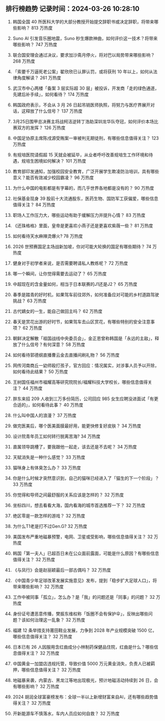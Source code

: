 
## 排行榜趋势 记录时间：2024-03-26 10:28:10
  
  1. 韩国全国 40 所医科大学的大部分教授开始提交辞职书或决定辞职，将带来哪些影响？ 813 万热度
    
  2. Suno AI 引发音乐圈地震，Suno 秒生爆款神曲，如何评价这一技术？将带来哪些影响？ 747 万热度
    
  3. 联合国安理会通过决议，要求加沙斋月停火，将对巴以局势带来哪些影响？ 268 万热度
    
  4. 「索要千万逼死老公案」翟欣欣已认罪认罚，或将获刑 10 年以上，如何从法律角度解读？ 261 万热度
    
  5. 武汉市中心两楼「备案 3 层实际超 30 层」被投诉，开发商「走的绿色通道，先建后补手续」，如何看待？ 174 万热度
    
  6. 韩国政府表示，不会从 3 月 26 日起吊销医师执照，将努力与医疗界展开对话，这释放了什么信号？ 137 万热度
    
  7. 3月25日围甲总决赛主将战柯洁逆转丁浩助深圳龙华队夺冠，如何评价本场比赛双方的发挥？ 126 万热度
    
  8. 中国足协原主席陈戌源受贿案一审被判无期徒刑，有哪些信息值得关注？ 123 万热度
    
  9. 有规培医院请假超 15 天就会被延毕，从业者呼吁改善规培生工作环境和待遇，规培生困境如何解决？ 101 万热度
    
  10. 教育部印发通知，加强校园安全教育，广泛开展学生欺凌防治培训，具有哪些意义？能否有效减少校园霸凌？ 96 万热度
    
  11. 为什么中国的电影都是有字幕的，而几乎世界各地都是没有的？ 90 万热度
    
  12. 社保基金现身 39 股前十大流通股东，医药生物、国防军工获偏爱，哪些信息值得关注？ 84 万热度
    
  13. 职场人工作压力大，哪些运动有助于缓解压力并提升心情？ 83 万热度
    
  14. 《还珠格格》里面，皇帝是更喜欢小燕子还是更喜欢紫薇一些？ 81 万热度
    
  15. 如何看待天水麻辣烫爆火? 78 万热度
    
  16. 2026 世预赛国足主场战新加坡，你对可能大轮换的国足有哪些期待？ 74 万热度
    
  17. 健身对于初学者来说，是否需要聘请私人教练呢？ 72 万热度
    
  18. 哪一个瞬间，让你觉得需要去运动了？ 65 万热度
    
  19. 中超现在的含金量如何，相当于日本联赛的J1还是J2？ 65 万热度
    
  20. 春季是踏青的好时机，如果驾车前往郊外，如何准备应对可能的乡村道路驾驶挑战？ 63 万热度
    
  21. 古代嫡女的一生，能自己做回主吗？ 62 万热度
    
  22. 春天是赏花出游的好时节，如果驾车去山区赏花，有哪些特别的安全注意事项？ 62 万热度
    
  23. 朝鲜决定解散「祖国战线中央委员会」，金正恩曾称韩国是「永远的主敌」，释放了什么信号？有何深意？ 58 万热度
    
  24. 如何看待郭德纲直播曹云金去直播间刷礼物？ 56 万热度
    
  25. 网传河南商丘一幼师殴打孩子，官方回应：情况属实，对涉事人员予以开除，如何看待此结果？ 50 万热度
    
  26. 王树国任福州市福耀高等研究院院长/福耀科技大学校长，哪些信息值得关注？ 44 万热度
    
  27. 胖东来招 209 人收到三万多份简历，公司回应 985 女生应聘没进面试「有更合适的」，如何看待此事？ 40 万热度
    
  28. 什么叫中国人的浪漫？ 37 万热度
    
  29. 做完医美后，哪个医美面膜最好用，能更快修复好皮肤？ 34 万热度
    
  30. 设计院青年员工如何转行脱离苦海? 34 万热度
    
  31. 直属领导跳槽了，要我跟他一起走，该去还是不去呢？ 34 万热度
    
  32. 天赋消失是一种什么感觉？ 33 万热度
    
  33. 猫咪身上有体臭怎么办？ 33 万热度
    
  34. 你是什么时候才突然意识到，自己的猫咪已经进入了「猫生的下一个阶段」？ 33 万热度
    
  35. 你觉得和导师之间最舒服的关系应该是怎样的？ 32 万热度
    
  36. 坐标四川，想去看看大海，国内看海的城市首选推荐一下？ 32 万热度
    
  37. 绝区零是一款怎样的游戏？ 32 万热度
    
  38. 为什么T1老是打不过Gen.G? 32 万热度
    
  39. 美国发布严重地磁暴预警，电网、卫星或受影响，哪些信息值得关注？ 32 万热度
    
  40. 韩国「第一夫人」已超百日未在公众面前露面，可能是什么原因？有哪些信息值得关注？ 32 万热度
    
  41. 《与凤行》会是赵丽颖最后一部古偶吗？ 32 万热度
    
  42. 《中国青少年足球改革发展实施意见》发布，提到「稳步扩大足球人口」，将带来哪些影响？ 32 万热度
    
  43. 工作中被同事「孤立」，怎么办？是「我」的问题还是「同事」的问题？ 32 万热度
    
  44. 身份证号遭恶意传播，樊振东维权称「饭圈不会有保护伞」，反映出哪些问题？该如何治理这一乱象？ 32 万热度
    
  45. 福建 12 条举措支持莆田鞋业发展，力争到 2028 年产业规模突破 1500 亿，哪些信息值得关注？ 32 万热度
    
  46. 日本已有 26 人因服用含红曲成分小林制药保健品住院，红曲是什么？哪些信息值得关注？ 32 万热度
    
  47. 中国黄金一加盟店违规托管，导致价值 5000 万元黄金消失，负责人已被羁押，哪些信息值得关注？ 32 万热度
    
  48. 地磁暴来袭，内蒙古、黑龙江等地出现极光，预计地磁活动持续到 26 日，会有哪些影响？ 32 万热度
    
  49. 2024 胡润全球富豪榜发布：全球一半以上新增财富来自AI，还有哪些趋势值得关注？ 32 万热度
    
  50. 开新能源车不慎落水，车内人员应如何自救？ 32 万热度
    